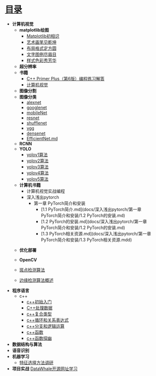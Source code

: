 # [目录](README.md)


* **计算机视觉**
  * **matplotlib绘图**
      * [Matplotlib初相识](matplotlib/ch1.md)
      * [艺术画笔见乾坤](matplotlib/ch2.md)
      * [布局格式定方圆](matplotlib/ch3.md)
      * [文字图例尽眉目](matplotlib/ch4.md)
      * [样式色彩秀芳华](matplotlib/ch5.md)
  * **超分辨率**
  * **书籍**
    * [C++ Primer Plus（第6版）编程练习解答](https://relph1119.github.io/cpp-primer-plus/#/)
    * [计算机视觉](www.baidu.com)
  * **图像分割**
  * **图像分类**
    * [alexnet](DeepLearning/alexnet.md)   
    * [googlenet](DeepLearning/googlenet.md)
    * [mobileNet](DeepLearning/mobileNet.md)
    * [resnet](DeepLearning/resnet.md)
    * [shufflenet](DeepLearning/shufflenet.md)
    * [vgg](DeepLearning/vgg.md)
    * [densenet](DeepLearning/densenet.md)
    * [EfficientNet.md](DeepLearning/EfficientNet.md)
  * **RCNN**
  * **YOLO**
    * [yolov1算法](cv/yolov1.md)
    * [yolov2算法](cv/yolov2.md)
    * [yolov3算法](cv/yolov3.md)
    * [yolov4算法](cv/yolov4.md)
    * [yolov5算法](cv/yolov5.md)
  - **计算机书籍**
    - 计算机视觉实战编程
    - 深入浅出pytorch
      - 第一章 PyTorch简介和安装
        - [1.1 PyTorch简介.md](docs/深入浅出pytorch/第一章PyTorch简介和安装/1.2 PyTorch的安装.md)
        - [1.2 PyTorch的安装.md](docs/深入浅出pytorch/第一章PyTorch简介和安装/1.2 PyTorch的安装.md)
        - [1.3 PyTorch相关资源.md](docs/深入浅出pytorch/第一章PyTorch简介和安装/1.3 PyTorch相关资源.mdd)
  * **优化部署**
  
  * **OpenCV**
  * [斑点检测算法](cv/ch1.md)
  * [边缘检测算法概述](cv/ch2.md)
* **程序语言**
  * c++
    * [c++初始入门](C++/ch1.md)
    * [C++处理数据](C++/ch2.md)
    * [c++复合类型](C++/ch3.md)
    * [c++循环和关系表达式](C++/ch4.md)
    * [c++分支和逻辑运算](C++/ch5.md)
    * [c++函数](C++/ch6.md)
    * [c++函数探幽](C++/ch7.md)
* **数据结构与算法**
* **语音识别**
* **机器学习**
  * [特征选择方法调研](MachineLearning/ch1.md)
* **项目实战**
[DataWhale开源网址学习](https://datawhale.feishu.cn/docs/doccn0AOicI3LJ8RwhY0cuDPSOc#zDsZM5)



